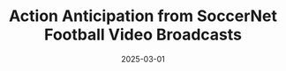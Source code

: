 ---
title: "Action Anticipation from SoccerNet Football Video Broadcasts"
collection: publications
permalink: /publication/2025-03-Anticipation
excerpt: "<strong>Abstract:</strong> Artificial intelligence has revolutionized the way we analyze sports videos, whether to understand the actions of games in long untrimmed videos or to anticipate the player's motion in future frames. Despite these efforts, little attention has been given to anticipating game actions before they occur. In this work, we introduce the task of action anticipation for football broadcast videos, which consists in predicting future actions in unobserved future frames, within a five- or ten-second anticipation window. To benchmark this task, we release a new dataset, namely the SoccerNet Ball Action Anticipation (SN-BAA) dataset, based on SoccerNet Ball Action Spotting. Additionally, we propose a Football Action ANticipation TRAnsformer (FAANTRA), a baseline method that adapts FUTR, a state-of-the-art action anticipation model, to predict ball-related actions. To evaluate action anticipation, we introduce new metrics, including mAP@delta, which evaluates the temporal precision of predicted future actions, as well as mAP@infty, which evaluates their occurrence within the anticipation window. We also conduct extensive ablation studies to examine the impact of various task settings, input configurations, and model architectures. Experimental results highlight both the feasibility and challenges of action anticipation in football videos, providing valuable insights into the design of predictive models for sports analytics. By forecasting actions before they unfold, our work will enable applications in automated broadcasting, tactical analysis, and player decision-making. We will release our dataset, baseline, and benchmark publicly, to promote reproducibility and encourage further research."
paperurl: 'https://arxiv.org/abs/2504.12021'
date: 2025-03-01
venue: 'CVPRW - CVSports'
---